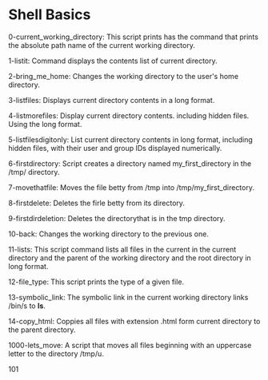 # Shell Basics

0-current_working_directory: This script prints has the command that prints the absolute path name of the current working directory.

1-listit: Command displays the contents list of current directory.

2-bring_me_home: Changes the working directory to the user's home directory.

3-listfiles: Displays current directory contents in a long format.

4-listmorefiles: Display current directory contents. including hidden files. Using the long format.

5-listfilesdigitonly: List current directory contents in long format, including hidden files, with their user and group IDs displayed numerically.

6-firstdirectory: Script creates a directory named my_first_directory in the /tmp/ directory.

7-movethatfile: Moves the file betty from /tmp into /tmp/my_first_directory.

8-firstdelete: Deletes the firle betty from its directory.

9-firstdirdeletion: Deletes the directorythat is in the tmp directory.

10-back: Changes the working directory to the previous one.

11-lists: This script command lists all files in the current in the current directory and the parent of the working directory and the root directory in long format.

12-file_type: This script prints the type of a given file.

13-symbolic_link: The symbolic link in the current working directory links /bin/s to __ls__.

14-copy_html: Coppies all files with extension .html form current directory to the parent directory.

1000-lets_move: A script that moves all files beginning with an uppercase letter to the directory /tmp/u.

101 
